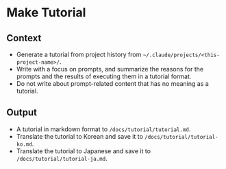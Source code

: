 # Make Tutorial

## Context

- Generate a tutorial from project history from `~/.claude/projects/<this-project-name>/`.
- Write with a focus on prompts, and summarize the reasons for the prompts and the results of executing them in a tutorial format.
- Do not write about prompt-related content that has no meaning as a tutorial.

## Output

- A tutorial in markdown format to `/docs/tutorial/tutorial.md`.
- Translate the tutorial to Korean and save it to `/docs/tutorial/tutorial-ko.md`.
- Translate the tutorial to Japanese and save it to `/docs/tutorial/tutorial-ja.md`.
